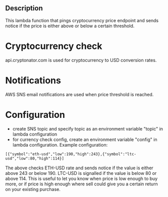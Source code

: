 ## Description

This lambda function that pings cryptocurrency price endpoint and sends notice if the price is either above or below a certain threshold.

# Cryptocurrency check

api.cryptonator.com is used for cryptocurrency to USD conversion rates.

# Notifications

AWS SNS email notifications are used when price threshold is reached.

# Configuration

- create SNS topic and specify topic as an environment variable "topic" in lambda configuration
- for currency check config, create an environment variable "config" in lambda configuration. Example configuration:

```[{"symbol":"eth-usd","low":190,"high":243},{"symbol":"ltc-usd","low":80,"high":114}]```

The above checks ETH-USD rate and sends notice if the value is either above 243 or below 190. LTC-USD is signalled if the value is below 80 or above 114. This is useful to let you know when price is low enough to buy more, or if price is high enough where sell could give you a certain return on your existing purchase.
